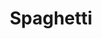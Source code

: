 ---
title: Spaghetti
meal: dinner
image: spaghetti.jpg
description: A hearty plate of spaghetti with classic marinara sauce.
badge: Healthy
difficulty: difficult
restrictions:
  - vegetarian
  - vegan
tags:
  - italian
  - healthy
ingredients:
  - 1 lb. box of spaghetti
  - 1 jar marinara sauce
instructions:
  - Bring a large pot of water to boil.
  - Add the spaghetti to the boiling water.
  - Boil for 7 minutes, stirring occasionally.
  - Carefully drain the water out of the pot.
  - Add the jar of marinara sauce to the pot.
  - Optional - Serve with grated parmesan.
---